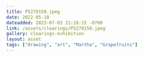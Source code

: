 ```yaml
---
title: P5270150.jpeg
date: 2022-05-10
dateadded: 2023-07-03 21:28:15 -0700
link: /assets/clearings/P5270150.jpeg
gallery: clearings-exhibition
layout: asset
tags: ["drawing", "art", "Martha", "Grapefruits"]
--- 
```

